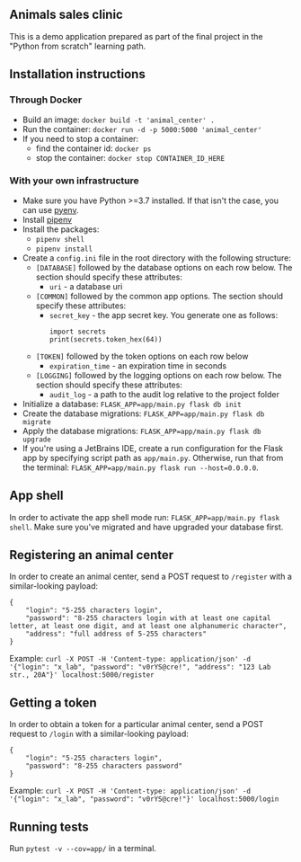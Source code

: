 ## Animals sales clinic
This is a demo application prepared as part of the final project in the "Python from scratch" learning path.

## Installation instructions
### Through Docker
* Build an image: `docker build -t 'animal_center' .`
* Run the container: `docker run -d -p 5000:5000 'animal_center'`
* If you need to stop a container:
    - find the container id: `docker ps`
    - stop the container: `docker stop CONTAINER_ID_HERE`

### With your own infrastructure
* Make sure you have Python >=3.7 installed. If that isn't the case, you can use [pyenv](https://github.com/pyenv/pyenv).
* Install [pipenv](https://pypi.org/project/pipenv/)
* Install the packages:
    - `pipenv shell`
    - `pipenv install`
* Create a `config.ini` file in the root directory with the following structure:
    - `[DATABASE]` followed by the database options on each row below. The section should specify these attributes:
        * `uri` - a database uri
    - `[COMMON]` followed by the common app options. The section should specify these attributes:
        * `secret_key` - the app secret key. You generate one as follows:
            ```
            import secrets
            print(secrets.token_hex(64))
            ```
    - `[TOKEN]` followed by the token options on each row below
        * `expiration_time` - an expiration time in seconds
    - `[LOGGING]` followed by the logging options on each row below. The section should specify these attributes:
        * `audit_log` - a path to the audit log relative to the project folder
* Initialize a database: `FLASK_APP=app/main.py flask db init`
* Create the database migrations: `FLASK_APP=app/main.py flask db migrate`
* Apply the database migrations: `FLASK_APP=app/main.py flask db upgrade`
* If you're using a JetBrains IDE, create a run configuration for the Flask app by specifying script path as `app/main.py`. Otherwise, run that from the terminal: `FLASK_APP=app/main.py flask run --host=0.0.0.0`.

## App shell
In order to activate the app shell mode run: `FLASK_APP=app/main.py flask shell`. Make sure you've migrated and have upgraded your database first.

## Registering an animal center
In order to create an animal center, send a POST request to `/register` with a similar-looking payload: 
```
{
    "login": "5-255 characters login",
    "password": "8-255 characters login with at least one capital letter, at least one digit, and at least one alphanumeric character",
    "address": "full address of 5-255 characters"
}
```
Example:
`curl -X POST -H 'Content-type: application/json' -d '{"login": "x_lab", "password": "v0rYS@cre!", "address": "123 Lab str., 20A"}' localhost:5000/register`

## Getting a token
In order to obtain a token for a particular animal center, send a POST request to `/login` with a similar-looking payload:
```
{
    "login": "5-255 characters login",
    "password": "8-255 characters password"
}
```
Example:
`curl -X POST -H 'Content-type: application/json' -d '{"login": "x_lab", "password": "v0rYS@cre!"}' localhost:5000/login`

## Running tests
Run `pytest -v --cov=app/` in a terminal.
